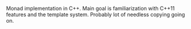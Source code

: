 Monad implementation in C++. Main goal is familiarization with C++11
features and the template system. Probably lot of needless copying going on.